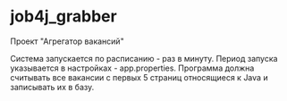 # job4j_grabber

Проект "Агрегатор вакансий"

Система запускается по расписанию - раз в минуту. 
Период запуска указывается в настройках - app.properties. 
Программа должна считывать все вакансии c первых 5 страниц относящиеся к Java и записывать их в базу.
